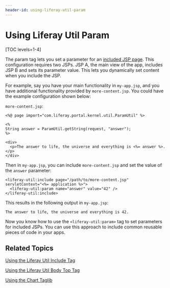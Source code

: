 ```yaml
---
header-id: using-liferay-util-param
---
```


# Using Liferay Util Param

[TOC levels=1-4]

The param tag lets you set a parameter for an 
[included JSP page](/docs/7-1/tutorials/-/knowledge_base/t/using-liferay-util-include). 
This configuration requires two JSPs. JSP A, the main view of the app, includes 
JSP B and sets its parameter value. This lets you dynamically set content when 
you include the JSP. 

For example, say you have your main functionality in `my-app.jsp`, and you have 
additional functionality provided by `more-content.jsp`. You could have the 
example configuration shown below:

`more-content.jsp`:

    <%@ page import="com.liferay.portal.kernel.util.ParamUtil" %>

    <%
    String answer = ParamUtil.getString(request, "answer");
    %>

    <div>
      <p>The answer to life, the universe and everything is <%= answer %>.</p>
    </div>

Then in `my-app.jsp`, you can include `more-content.jsp` and set the value of 
the `answer` parameter:
    
    <liferay-util:include page="/path/to/more-content.jsp" servletContext="<%= application %>">
      <liferay-util:param name="answer" value="42" />
    </liferay-util:include>


This results in the following output in `my-app.jsp`:

    The answer to life, the universe and everything is 42.
    
Now you know how to use the `<liferay-util:param>` tag to set parameters for 
included JSPs. You can use this approach to include common reusable pieces of 
code in your apps. 

## Related Topics

[Using the Liferay Util Include Tag](/docs/7-1/tutorials/-/knowledge_base/t/using-liferay-util-include)

[Using the Liferay Util Body Top Tag](/docs/7-1/tutorials/-/knowledge_base/t/using-liferay-util-body-top)

[Using the Chart Taglib](/docs/7-1/tutorials/-/knowledge_base/t/using-the-chart-taglib-in-your-portlets)
